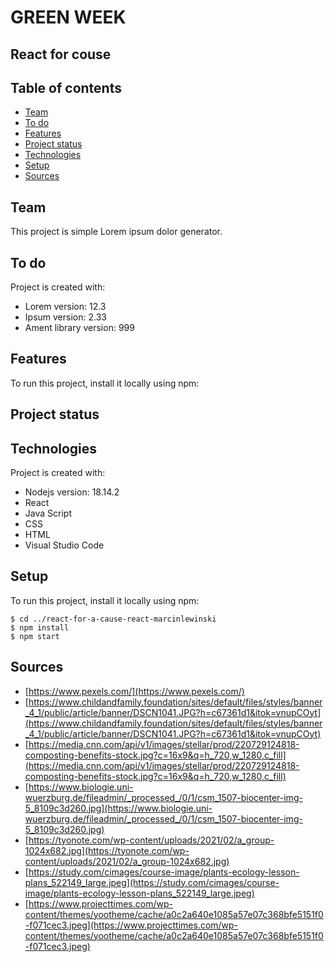 # GREEN WEEK
## React for couse

## Table of contents
* [Team](#team)
* [To do](#to-do)
* [Features](#features)
* [Project status](#project-status)
* [Technologies](#technologies)
* [Setup](#setup)
* [Sources](#sources)

## Team
This project is simple Lorem ipsum dolor generator.
	
## To do
Project is created with:
* Lorem version: 12.3
* Ipsum version: 2.33
* Ament library version: 999
	
## Features
To run this project, install it locally using npm:

## Project status

## Technologies
Project is created with:
* Nodejs version: 18.14.2
* React
* Java Script
* CSS
* HTML
* Visual Studio Code

## Setup
To run this project, install it locally using npm:

```
$ cd ../react-for-a-cause-react-marcinlewinski
$ npm install
$ npm start
```
## Sources
* [https://www.pexels.com/](https://www.pexels.com/)
* [https://www.childandfamily.foundation/sites/default/files/styles/banner_4_1/public/article/banner/DSCN1041.JPG?h=c67361d1&itok=vnupCOyt](https://www.childandfamily.foundation/sites/default/files/styles/banner_4_1/public/article/banner/DSCN1041.JPG?h=c67361d1&itok=vnupCOyt)
* [https://media.cnn.com/api/v1/images/stellar/prod/220729124818-composting-benefits-stock.jpg?c=16x9&q=h_720,w_1280,c_fill](https://media.cnn.com/api/v1/images/stellar/prod/220729124818-composting-benefits-stock.jpg?c=16x9&q=h_720,w_1280,c_fill)
* [https://www.biologie.uni-wuerzburg.de/fileadmin/_processed_/0/1/csm_1507-biocenter-img-5_8109c3d260.jpg](https://www.biologie.uni-wuerzburg.de/fileadmin/_processed_/0/1/csm_1507-biocenter-img-5_8109c3d260.jpg)
* [https://tyonote.com/wp-content/uploads/2021/02/a_group-1024x682.jpg](https://tyonote.com/wp-content/uploads/2021/02/a_group-1024x682.jpg)
* [https://study.com/cimages/course-image/plants-ecology-lesson-plans_522149_large.jpeg](https://study.com/cimages/course-image/plants-ecology-lesson-plans_522149_large.jpeg)
* [https://www.projecttimes.com/wp-content/themes/yootheme/cache/a0c2a640e1085a57e07c368bfe5151f0-f071cec3.jpeg](https://www.projecttimes.com/wp-content/themes/yootheme/cache/a0c2a640e1085a57e07c368bfe5151f0-f071cec3.jpeg)
